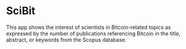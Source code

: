 # SciBit

This app shows the interest of scientists in Bitcoin-related topics as expressed by the number of publications referencing Bitcoin in the title, abstract, or keywords from the Scopus database.
